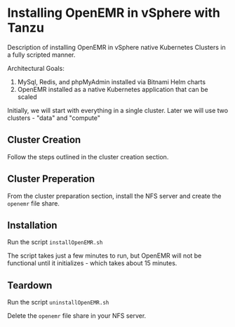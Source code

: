 # Installing OpenEMR in vSphere with Tanzu

Description of installing OpenEMR in vSphere native Kubernetes Clusters in a fully scripted manner.

Architectural Goals:

1. MySql, Redis, and phpMyAdmin installed via Bitnami Helm charts
1. OpenEMR installed as a native Kubernetes application that can be scaled

Initially, we will start with everything in a single cluster. Later we will use two clusters - "data" and "compute" 

## Cluster Creation

Follow the steps outlined in the cluster creation section.

## Cluster Preperation

From the cluster preparation section, install the NFS server and create the `openemr` file share.

## Installation

Run the script `installOpenEMR.sh`

The script takes just a few minutes to run, but OpenEMR will not be functional until it initializes - which takes about 15 minutes.

## Teardown

Run the script `uninstallOpenEMR.sh`

Delete the `openemr` file share in your NFS server.
